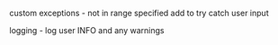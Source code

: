 
custom exceptions - not in range specified add to try catch user input

logging - log user INFO and any warnings